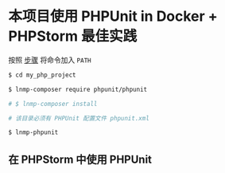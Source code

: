 # 本项目使用 PHPUnit in Docker + PHPStorm 最佳实践

按照 [步骤](command.md) 将命令加入 `PATH`

```bash
$ cd my_php_project

$ lnmp-composer require phpunit/phpunit

# $ lnmp-composer install

# 该目录必须有 PHPUnit 配置文件 phpunit.xml

$ lnmp-phpunit
```

## 在 PHPStorm 中使用 PHPUnit
